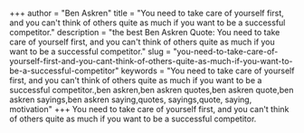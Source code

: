 +++
author = "Ben Askren"
title = "You need to take care of yourself first, and you can't think of others quite as much if you want to be a successful competitor."
description = "the best Ben Askren Quote: You need to take care of yourself first, and you can't think of others quite as much if you want to be a successful competitor."
slug = "you-need-to-take-care-of-yourself-first-and-you-cant-think-of-others-quite-as-much-if-you-want-to-be-a-successful-competitor"
keywords = "You need to take care of yourself first, and you can't think of others quite as much if you want to be a successful competitor.,ben askren,ben askren quotes,ben askren quote,ben askren sayings,ben askren saying,quotes, sayings,quote, saying, motivation"
+++
You need to take care of yourself first, and you can't think of others quite as much if you want to be a successful competitor.
